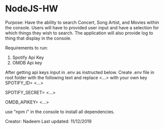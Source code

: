 # NodeJS-HW

Purpose:
Have the ability to search Concert, Song Artist, and Movies within the console.
Users will have to provided user input and have a selection for which things they wish to search.
The application will also provide log to thing that display in the console.

Requirements to run:
1. Spotify Api Key
2. OMDB Api key

After getting api keys input in .env as instructed below.
Create .env file in root folder with the following text and replace <...> with your own key
SPOTIFY_ID= <...>

SPOTIFY_SECRET= <...>

OMDB_APIKEY= <...>

use "npm i" in the console to install all dependencies.






Creator: Nadeem
Last updated: 11/12/2019
